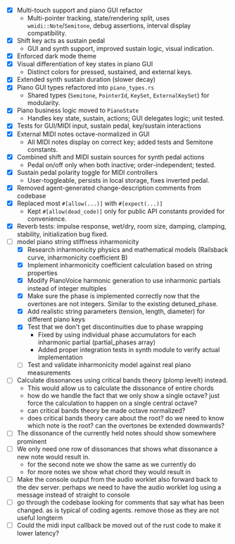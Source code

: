 - [x] Multi-touch support and piano GUI refactor
  - Multi-pointer tracking, state/rendering split, uses `wmidi::Note`/`Semitone`, debug assertions, interval display compatibility.
- [x] Shift key acts as sustain pedal
  - GUI and synth support, improved sustain logic, visual indication.
- [x] Enforced dark mode theme
- [x] Visual differentiation of key states in piano GUI
  - Distinct colors for pressed, sustained, and external keys.
- [x] Extended synth sustain duration (slower decay)
- [x] Piano GUI types refactored into `piano_types.rs`
  - Shared types (`Semitone`, `PointerId`, `KeySet`, `ExternalKeySet`) for modularity.
- [x] Piano business logic moved to `PianoState`
  - Handles key state, sustain, actions; GUI delegates logic; unit tested.
- [x] Tests for GUI/MIDI input, sustain pedal, key/sustain interactions
- [x] External MIDI notes octave-normalized in GUI
  - All MIDI notes display on correct key; added tests and Semitone constants.
- [x] Combined shift and MIDI sustain sources for synth pedal actions
  - Pedal on/off only when both inactive; order-independent; tested.
- [x] Sustain pedal polarity toggle for MIDI controllers
  - User-toggleable, persists in local storage, fixes inverted pedal.
- [x] Removed agent-generated change-description comments from codebase
- [x] Replaced most `#[allow(...)]` with `#[expect(...)]`
  - Kept `#[allow(dead_code)]` only for public API constants provided for convenience.
- [x] Reverb tests: impulse response, wet/dry, room size, damping, clamping, stability, initialization bug fixed.
- [ ] model piano string stiffness inharmonicity
    - [x] Research inharmonicity physics and mathematical models (Railsback curve, inharmonicity coefficient B)
    - [x] Implement inharmonicity coefficient calculation based on string properties
    - [x] Modify PianoVoice harmonic generation to use inharmonic partials instead of integer multiples
    - [x] Make sure the phase is implemented correctly now that the overtones are not integers. Similar to the existing detuned_phase.
    - [x] Add realistic string parameters (tension, length, diameter) for different piano keys
    - [x] Test that we don't get discontinuities due to phase wrapping
        - Fixed by using individual phase accumulators for each inharmonic partial (partial_phases array)
        - Added proper integration tests in synth module to verify actual implementation
    - [ ] Test and validate inharmonicity model against real piano measurements
- [ ] Calculate dissonances using critical bands theory (plomp levelt) instead.
    - This would allow us to calculate the dissonance of entire chords
    - how do we handle the fact that we only show a single octave? just force the calculation to happen on a single central octave?
    - can critical bands theory be made octave normalized?
    - does critical bands theory care about the root? do we need to know which note is the root? can the overtones be extended downwards?
- [ ] The dissonance of the currently held notes should show somewhere prominent
- [ ] We only need one row of dissonances that shows what dissonance a new note would result in.
    - for the second note we show the same as we currently do
    - for more notes we show what chord they would result in
- [ ] Make the console output from the audio worklet also forward back to the dev server. perhaps we need to have the audio worklet log using a message instead of straight to console
- [ ] go through the codebase looking for comments that say what has been changed. as is typical of coding agents. remove those as they are not useful longterm
- [ ] Could the midi input callback be moved out of the rust code to make it lower latency?
